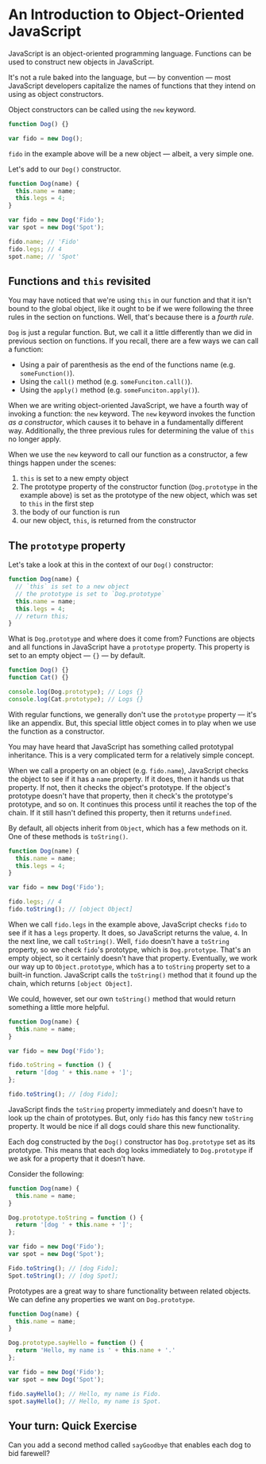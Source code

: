 # An Introduction to Object-Oriented JavaScript

JavaScript is an object-oriented programming language. Functions can be used to construct new objects in JavaScript.

It's not a rule baked into the language, but — by convention — most JavaScript developers capitalize the names of functions that they intend on using as object constructors.

Object constructors can be called using the `new` keyword.

```js
function Dog() {}

var fido = new Dog();
```

`fido` in the example above will be a new object — albeit, a very simple one.

Let's add to our `Dog()` constructor.

```js
function Dog(name) {
  this.name = name;
  this.legs = 4;
}

var fido = new Dog('Fido');
var spot = new Dog('Spot');

fido.name; // 'Fido'
fido.legs; // 4
spot.name; // 'Spot'
```

## Functions and `this` revisited

You may have noticed that we're using `this` in our function and that it isn't bound to the global object, like it ought to be if we were following the three rules in the section on functions. Well, that's because there is a _fourth rule_.

`Dog` is just a regular function. But, we call it a little differently than we did in previous section on functions. If you recall, there are a few ways we can call a function:

* Using a pair of parenthesis as the end of the functions name (e.g. `someFunction()`).
* Using the `call()` method (e.g. `someFunciton.call()`).
* Using the `apply()` method (e.g. `someFunciton.apply()`).

When we are writing object-oriented JavaScript, we have a fourth way of invoking a function: the `new` keyword. The `new` keyword invokes the function _as a constructor_, which causes it to behave in a fundamentally different way. Additionally, the three previous rules for determining the value of `this` no longer apply.

When we use the `new` keyword to call our function as a constructor, a few things happen under the scenes:

1. `this` is set to a new empty object
2. The prototype property of the constructor function (`Dog.prototype` in the example above) is set as the prototype of the new object, which was set to `this` in the first step
3. the body of our function is run
4. our new object, `this`, is returned from the constructor

## The `prototype` property

Let's take a look at this in the context of our `Dog()` constructor:

```js
function Dog(name) {
  // `this` is set to a new object
  // the prototype is set to `Dog.prototype`
  this.name = name;
  this.legs = 4;
  // return this;
}
```

What is `Dog.prototype` and where does it come from? Functions are objects and all functions in JavaScript have a `prototype` property. This property is set to an empty object — `{}` — by default.

```js
function Dog() {}
function Cat() {}

console.log(Dog.prototype); // Logs {}
console.log(Cat.prototype); // Logs {}
```

With regular functions, we generally don't use the `prototype` property — it's like an appendix. But, this special little object comes in to play when we use the function as a constructor.

You may have heard that JavaScript has something called prototypal inheritance. This is a very complicated term for a relatively simple concept.

When we call a property on an object (e.g. `fido.name`), JavaScript checks the object to see if it has a `name` property. If it does, then it hands us that property. If not, then it checks the object's prototype. If the object's prototype doesn't have that property, then it check's the prototype's prototype, and so on. It continues this process until it reaches the top of the chain. If it still hasn't defined this property, then it returns `undefined`.

By default, all objects inherit from `Object`, which has a few methods on it. One of these methods is `toString()`.

```js
function Dog(name) {
  this.name = name;
  this.legs = 4;
}

var fido = new Dog('Fido');

fido.legs; // 4
fido.toString(); // [object Object]
```

When we call `fido.legs` in the example above, JavaScript checks `fido` to see if it has a `legs` property. It does, so JavaScript returns the value, `4`. In the next line, we call `toString()`. Well, `fido` doesn't have a `toString` property, so we check `fido`'s prototype, which is `Dog.prototype`. That's an empty object, so it certainly doesn't have that property. Eventually, we work our way up to `Object.prototype`, which has a to `toString` property set to a built-in function. JavaScript calls the `toString()` method that it found up the chain, which returns `[object Object]`.

We could, however, set our own `toString()` method that would return something a little more helpful.

```js
function Dog(name) {
  this.name = name;
}

var fido = new Dog('Fido');

fido.toString = function () {
  return '[dog ' + this.name + ']';
};

fido.toString(); // [dog Fido];
```

JavaScript finds the `toString` property immediately and doesn't have to look up the chain of prototypes. But, only `fido` has this fancy new `toString` property. It would be nice if all dogs could share this new functionality.

Each dog constructed by the `Dog()` constructor has `Dog.prototype` set as its prototype. This means that each dog looks immediately to `Dog.prototype` if we ask for a property that it doesn't have.

Consider the following:

```js
function Dog(name) {
  this.name = name;
}

Dog.prototype.toString = function () {
  return '[dog ' + this.name + ']';
};

var fido = new Dog('Fido');
var spot = new Dog('Spot');

Fido.toString(); // [dog Fido];
Spot.toString(); // [dog Spot];
```

Prototypes are a great way to share functionality between related objects. We can define any properties we want on `Dog.prototype`.

```js
function Dog(name) {
  this.name = name;
}

Dog.prototype.sayHello = function () {
  return 'Hello, my name is ' + this.name + '.'
};

var fido = new Dog('Fido');
var spot = new Dog('Spot');

fido.sayHello(); // Hello, my name is Fido.
spot.sayHello(); // Hello, my name is Spot.
```

## Your turn: Quick Exercise

Can you add a second method called `sayGoodbye` that enables each dog to bid farewell?
